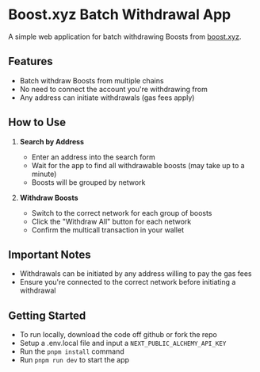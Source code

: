 # Boost.xyz Batch Withdrawal App

A simple web application for batch withdrawing Boosts from [boost.xyz](https://boost.xyz).

## Features

- Batch withdraw Boosts from multiple chains
- No need to connect the account you're withdrawing from
- Any address can initiate withdrawals (gas fees apply)

## How to Use

1. **Search by Address**
   - Enter an address into the search form
   - Wait for the app to find all withdrawable boosts (may take up to a minute)
   - Boosts will be grouped by network

2. **Withdraw Boosts**
   - Switch to the correct network for each group of boosts
   - Click the "Withdraw All" button for each network
   - Confirm the multicall transaction in your wallet

## Important Notes

- Withdrawals can be initiated by any address willing to pay the gas fees
- Ensure you're connected to the correct network before initiating a withdrawal

## Getting Started

- To run locally, download the code off github or fork the repo
- Setup a .env.local file and input a `NEXT_PUBLIC_ALCHEMY_API_KEY`
- Run the `pnpm install` command
- Run `pnpm run dev` to start the app
